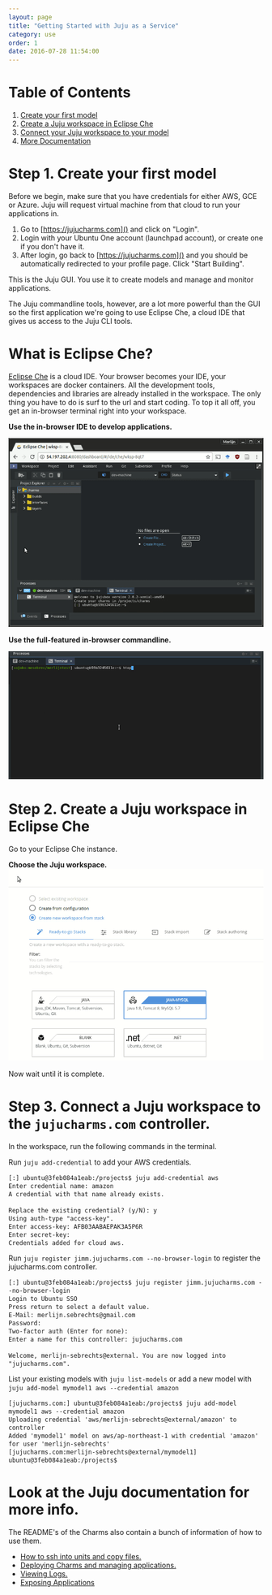 ```yaml
---
layout: page
title: "Getting Started with Juju as a Service"
category: use
order: 1
date: 2016-07-28 11:54:00
---
```


# Table of Contents

1. [Create your first model](#step-1-create-your-first-model)
1. [Create a Juju workspace in Eclipse Che](#step-2-create-a-juju-workspace-in-eclipse-che)
2. [Connect your Juju workspace to your model](#step-3-connect-a-juju-workspace-to-the-jujucharmscom-controller)
3. [More Documentation](#look-at-the-juju-documentation-for-more-info)

# Step 1. Create your first model

Before we begin, make sure that you have credentials for either AWS, GCE or Azure. Juju will request virtual machine from that cloud to run your applications in.

1. Go to [https://jujucharms.com]() and click on "Login".
2. Login with your Ubuntu One account (launchpad account), or create one if you don't have it.
3. After login, go back to [https://jujucharms.com]() and you should be automatically redirected to your profile page. Click "Start Building".

This is the Juju GUI. You use it to create models and manage and monitor applications.

The Juju commandline tools, however, are a lot more powerful than the GUI so the first application we're going to use Eclipse Che, a cloud IDE that gives us access to the Juju CLI tools.

<!--5. Search for "Eclipse Che" in the Juju GUI and add it to the model.
6. Click "Deploy Changes" to deploy this model and give the model a name.
7. Choose which cloud you want to deploy to and add your credentials for that cloud. You can also add an ssh key that will be put on all the machines Juju creates.
8. Click "deploy".

Juju is now requesting a virtual machine from your cloud and will install eclipse che onto that cloud. By default, Eclipse Che will not be publicly accessible. You can make it publicly accessible by "exposing" it. Click on eclipse che and expose it using the menu on the left. Now we wait until eclipse che finishes installation. You can see the status of installation by clicking

The circle will turn grey and the unit of Eclipse Che will show the status "Ready (eclipse/che)".-->

# What is Eclipse Che?

[Eclipse Che](http://www.eclipse.org/che/) is a cloud IDE. Your browser becomes your IDE, your workspaces are docker containers. All the development tools, dependencies and libraries are already installed in the workspace. The only thing you have to do is surf to the url and start coding. To top it all off, you get an in-browser terminal right into your workspace.

**Use the in-browser IDE to develop applications.**

![IDE ](https://raw.githubusercontent.com/IBCNServices/layer-eclipse-che/master/files/create-project.gif)

**Use the full-featured in-browser commandline.**

![console view  ](https://raw.githubusercontent.com/IBCNServices/layer-eclipse-che/master/files/browser-commandline.gif)


# Step 2. Create a Juju workspace in Eclipse Che

Go to your Eclipse Che instance.

**Choose the Juju workspace.**
![Choose your stack view ](https://raw.githubusercontent.com/IBCNServices/layer-eclipse-che/master/files/create-workspace.gif)

Now wait until it is complete.

# Step 3. Connect a Juju workspace to the `jujucharms.com` controller.

In the workspace, run the following commands in the terminal.

Run `juju add-credential` to add your AWS credentials.

```
[:] ubuntu@3feb084a1eab:/projects$ juju add-credential aws
Enter credential name: amazon
A credential with that name already exists.

Replace the existing credential? (y/N): y
Using auth-type "access-key".
Enter access-key: AFB03AABAEPAK3A5P6R
Enter secret-key:
Credentials added for cloud aws.
```

Run `juju register jimm.jujucharms.com --no-browser-login` to register the jujucharms.com controller.

```
[:] ubuntu@3feb084a1eab:/projects$ juju register jimm.jujucharms.com --no-browser-login
Login to Ubuntu SSO
Press return to select a default value.
E-Mail: merlijn.sebrechts@gmail.com
Password:
Two-factor auth (Enter for none):
Enter a name for this controller: jujucharms.com

Welcome, merlijn-sebrechts@external. You are now logged into "jujucharms.com".

```

List your existing models with `juju list-models` or add a new model with `juju add-model mymodel1 aws --credential amazon`

```
[jujucharms.com:] ubuntu@3feb084a1eab:/projects$ juju add-model mymodel1 aws --credential amazon
Uploading credential 'aws/merlijn-sebrechts@external/amazon' to controller
Added 'mymodel1' model on aws/ap-northeast-1 with credential 'amazon' for user 'merlijn-sebrechts'
[jujucharms.com:merlijn-sebrechts@external/mymodel1] ubuntu@3feb084a1eab:/projects$
```

# Look at the Juju documentation for more info.

The README's of the Charms also contain a bunch of information of how to use them.

- [How to ssh into units and copy files.](https://jujucharms.com/docs/2.1/charms-working-with-units)
- [Deploying Charms and managing applications.](https://jujucharms.com/docs/2.1/charms)
- [Viewing Logs.](https://jujucharms.com/docs/2.1/troubleshooting-logs)
- [Exposing Applications](https://jujucharms.com/docs/2.1/charms-exposing)
